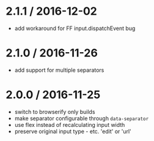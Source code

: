 
2.1.1 / 2016-12-02
==================

 * add workaround for FF input.dispatchEvent bug

2.1.0 / 2016-11-26
==================

 * add support for multiple separators

2.0.0 / 2016-11-25
==================

 * switch to browserify only builds
 * make separator configurable through `data-separator`
 * use flex instead of recalculating input width
 * preserve original input type - etc. 'edit' or 'url'
